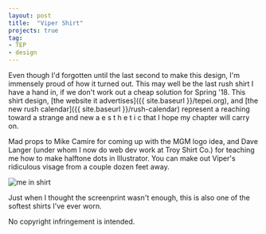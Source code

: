 ```yaml
---
layout: post
title:  "Viper Shirt"
projects: true
tag:
- TEP
- design
---
```


<!-- TODO link design thumbnail in Front Matter for Open Graph -->

<div id="viper-shirt-toolbar" class="osd-toolbar"></div>
<div id="viper-shirt" class="osd"></div>
<script src="/assets/js/openseadragon/openseadragon.min.js"></script>
<script type="text/javascript">
    var viewer = OpenSeadragon({
        id: "viper-shirt",
        prefixUrl: "/assets/js/openseadragon/images/",
        tileSources: "https://raw.githubusercontent.com/dawneraq/gh-pages-resources/master/viper-shirt.dzi",
        showNavigator: true,
        toolbar: "viper-shirt-toolbar"
    });
</script>

Even though I'd forgotten until the last second to make this design, I'm immensely proud of how it turned out. This may well be the last rush shirt I have a hand in, if we don't work out a cheap solution for Spring '18. This shirt design, [the website it advertises]({{ site.baseurl }}/tepei.org), and [the new rush calendar]({{ site.baseurl }}/rush-calendar) represent a reaching toward a strange and new a e s t h e t i c that I hope my chapter will carry on.

Mad props to Mike Camire for coming up with the MGM logo idea, and Dave Langer (under whom I now do web dev work at Troy Shirt Co.) for teaching me how to make halftone dots in Illustrator. You can make out Viper's ridiculous visage from a couple dozen feet away.

![me in shirt](https://lh3.googleusercontent.com/4AfIbeaeMjIRv2CmHOiU2OLHeDkrhPNS5A8fOYt7w9GO6Oj1XNPhBN7bAhB61LDxtQBzKpW14mpcCgKG3dtIItzLa8jPuMuXOiL8vNF9Rg14p_niTwS5mD_n61R3JF6DiPQqXHJdJxJXKH9HDaIXI93UFif8SgMIzW-W9CabXzTjhhqQpfgK5r_MTmr1k90H9VcWG9q0j7zVBmH28PwFBynxjvs9yNWSM02DCf-RGDvKMvvvoZ_jtH0LhKy8c2B5vqyoGnqAkhGBRRxCw_lQzFwFrsYcafUbdlMaqYVpFxgfDt3Wy-4DD6NWhvZaZYZ0Ze8StLpS8nr4AcQOGPC60IcKi81L2e3XMPHAt5dpOeH3Y_mtzKDddNQZ8n3BdyS3KV5HBjTz_snCEcxrxeAKCwdtPwPZsJ7OTU_my9_9hZs0jat_MFnb9p8IN7uWiyTskgEuvi4UoXYxk6a6sfNLZ370oZnnXxTrL7CNR6m6V4xICN_7hZKOq39uVJA_jGyAMFk_xBtZEuxN5HgkZdBmP7pWn9i7-EzpLIPngZ8iyV-fP959nbdVWgg8IOARMx0WHIO76stb5oRYDrhfyGsV9QFzaZ79rdB82lnFD18=w452-h804-no)
<figcaption class="caption">Just when I thought the screenprint wasn't enough, this is also one of the softest shirts I've ever worn.</figcaption>

No copyright infringement is intended.